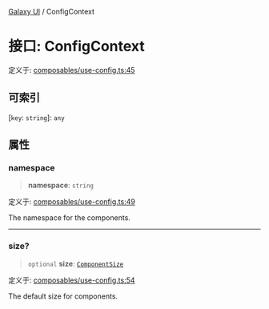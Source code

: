 [Galaxy UI](../index.md) / ConfigContext

# 接口: ConfigContext

定义于: [composables/use-config.ts:45](https://github.com/zhengxs2018/galaxy-vue/blob/e67881df0290492498b823acdc47b0e998577a46/packages/galaxy-ui/src/composables/use-config.ts#L45)

## 可索引

\[`key`: `string`\]: `any`

## 属性

### namespace

> **namespace**: `string`

定义于: [composables/use-config.ts:49](https://github.com/zhengxs2018/galaxy-vue/blob/e67881df0290492498b823acdc47b0e998577a46/packages/galaxy-ui/src/composables/use-config.ts#L49)

The namespace for the components.

***

### size?

> `optional` **size**: [`ComponentSize`](../type-aliases/ComponentSize.md)

定义于: [composables/use-config.ts:54](https://github.com/zhengxs2018/galaxy-vue/blob/e67881df0290492498b823acdc47b0e998577a46/packages/galaxy-ui/src/composables/use-config.ts#L54)

The default size for components.
